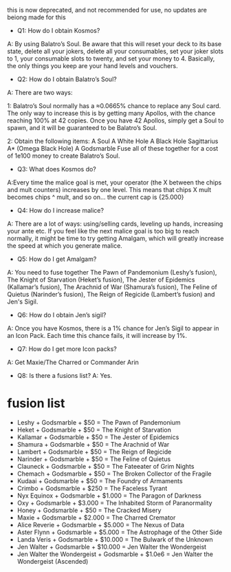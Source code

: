 this is now deprecated, and not recommended for use, no updates are beiong made for this
- Q1: How do I obtain Kosmos?

A: By using Balatro’s Soul. Be aware that this will reset your deck to its base state, delete all your jokers, delete all your consumables, set your joker slots to 1, your consumable slots to twenty, and set your money to 4. Basically, the only things you keep are your hand levels and vouchers.

- Q2: How do I obtain Balatro’s Soul?

A: There are two ways:

1: Balatro’s Soul normally has a ≈0.0665% chance to replace any Soul card. The only way to increase this is by getting many Apollos, with the chance reaching 100% at 42 copies. Once you have 42 Apollos, simply get a Soul to spawn, and it will be guaranteed to be Balatro’s Soul.

2: Obtain the following items:
A Soul
A White Hole
A Black Hole
Sagittarius A* (Omega Black Hole)
A Godsmarble
Fuse all of these together for a cost of 1e100 money to create Balatro’s Soul.

- Q3: What does Kosmos do?

A:Every time the malice goal is met, your operator (the X between the chips and mult counters) increases by one level. This means that chips X mult becomes chips ^ mult, and so on… the current cap is {25.000}

- Q4: How do I increase malice?

A: There are a lot of ways: using/selling cards, leveling up hands, increasing your ante etc.
If you feel like the next malice goal is too big to reach normally, it might be time to try getting Amalgam, which will greatly increase the speed at which you generate malice.

- Q5: How do I get Amalgam?

A: You need to fuse together The Pawn of Pandemonium (Leshy’s fusion), The Knight of Starvation (Heket’s fusion), The Jester of Epidemics (Kallamar’s fusion), The Arachnid of War (Shamura’s fusion), The Feline of Quietus (Narinder’s fusion), The Reign of Regicide (Lambert’s fusion) and Jen's Sigil. 

- Q6: How do I obtain Jen’s sigil?

A: Once you have Kosmos, there is a 1% chance for Jen’s Sigil to appear in an Icon Pack. Each time this chance fails, it will increase by 1%.

- Q7: How do I get more Icon packs?

A: Get Maxie/The Charred or Commander Arin

- Q8: Is there a fusions list?
A: Yes.
# fusion list
- Leshy + Godsmarble + $50 = The Pawn of Pandemonium
- Heket + Godsmarble + $50 = The Knight of Starvation
- Kallamar + Godsmarble + $50 = The Jester of Epidemics
- Shamura + Godsmarble + $50 = The Arachnid of War
- Lambert + Godsmarble + $50 = The Reign of Regicide
- Narinder + Godsmarble + $50 = The Feline of Quietus
- Clauneck + Godsmarble + $50 = The Fateeater of Grim Nights
- Chemach + Godsmarble + $50 = The Broken Collector of the Fragile
- Kudaai + Godsmarble + $50 = The Foundry of Armaments
- Crimbo + Godsmarble + $250 = The Faceless Tyrant
- Nyx Equinox + Godsmarble + $1.000 = The Paragon of Darkness
- Oxy + Godsmarble + $3.000 = The Inhabited Storm of Paranormality
- Honey + Godsmarble + $50 = The Cracked Misery
- Maxie + Godsmarble + $2.000 = The Charred Cremator
- Alice Reverie + Godsmarble + $5.000 = The Nexus of Data
- Aster Flynn + Godsmarble + $5.000 = The Astrophage of the Other Side
- Landa Veris + Godsmarble + $10.000 = The Bulwark of the Unknown
- Jen Walter + Godsmarble + $10.000 = Jen Walter the Wondergeist
- Jen Walter the Wondergeist + Godsmarble + $1.0e6 = Jen Walter the Wondergeist (Ascended)
